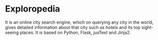 # Exploropedia
It is an online city search engine, which on querying any city in the world, gives detailed information about that city such as hotels and its top sight-seeing places. It is based on Python, Flask, jusText and Jinja2.
